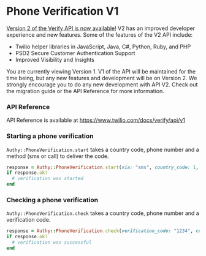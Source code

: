 # Phone Verification V1

[Version 2 of the Verify API is now available!](https://www.twilio.com/docs/verify/api) V2 has an improved developer experience and new features. Some of the features of the V2 API include:

* Twilio helper libraries in JavaScript, Java, C#, Python, Ruby, and PHP
* PSD2 Secure Customer Authentication Support
* Improved Visibility and Insights

You are currently viewing Version 1. V1 of the API will be maintained for the time being, but any new features and development will be on Version 2. We strongly encourage you to do any new development with API V2. Check out the migration guide or the API Reference for more information.

### API Reference

API Reference is available at https://www.twilio.com/docs/verify/api/v1

### Starting a phone verification

`Authy::PhoneVerification.start` takes a country code, phone number and a method (sms or call) to deliver the code.

```ruby
response = Authy::PhoneVerification.start(via: "sms", country_code: 1, phone_number: "111-111-1111")
if response.ok?
  # verification was started
end
```

### Checking a phone verification

`Authy::PhoneVerification.check` takes a country code, phone number and a verification code.

```ruby
response = Authy::PhoneVerification.check(verification_code: "1234", country_code: 1, phone_number: "111-111-1111")
if response.ok?
  # verification was successful
end
```
